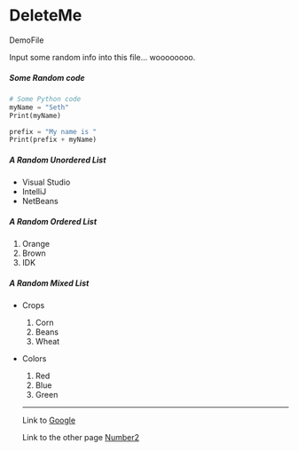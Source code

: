 # DeleteMe
DemoFile

Input some random info into this file... woooooooo.

##### Some Random code

```Python
# Some Python code
myName = "Seth"
Print(myName)

prefix = "My name is "
Print(prefix + myName)

```
##### A Random Unordered List
* Visual Studio
* IntelliJ
* NetBeans

##### A Random Ordered List
1. Orange
2. Brown
3. IDK

##### A Random Mixed List
* Crops
    1. Corn
    2. Beans
    3. Wheat
* Colors
    1. Red
    2. Blue
    3. Green
    ------
    Link to [Google](https://google.com)

    Link to the other page [Number2](Number2.md)